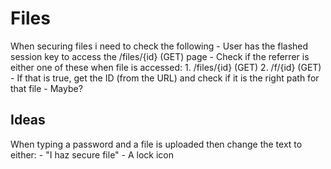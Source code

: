# Files
When securing files i need to check the following
	- User has the flashed session key to access the /files/{id} (GET) page
	- Check if the referrer is either one of these when file is accessed:
		1. /files/{id} (GET)
		2. /f/{id} (GET)
	- If that is true, get the ID (from the URL) and check if it is the right path for that file
		- Maybe?
	
## Ideas
When typing a password and a file is uploaded then change the text to either:
	- "I haz secure file"
	- A lock icon

